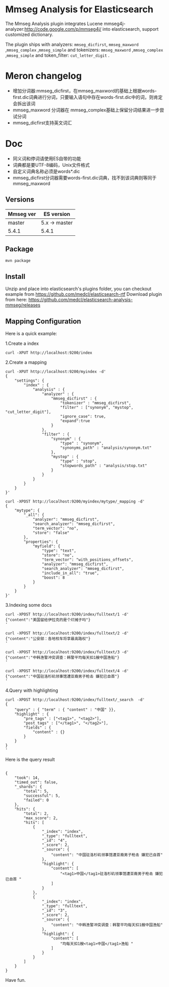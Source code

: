 

Mmseg Analysis for Elasticsearch
==================================

The Mmseg Analysis plugin integrates Lucene mmseg4j-analyzer:http://code.google.com/p/mmseg4j/ into elasticsearch, support customized dictionary.

The plugin ships with analyzers: `mmseg_dicfirst`, `mmseg_maxword`  ,`mmseg_complex` ,`mmseg_simple` and tokenizers: `mmseg_maxword`  ,`mmseg_complex` ,`mmseg_simple`  and token_filter: `cut_letter_digit` .

Meron changelog
==================================
- 增加分词器:mmseg_dicfirst，在mmseg_maxword的基础上根据words-first.dic词典进行分词，只要输入语句中存在words-first.dic中的词，则肯定会拆出该词
- mmseg_maxword 分词器在 mmseg_complex基础上保留分词结果进一步尝试分词
- mmseg_dicfirst支持英文词汇

Doc
==================================
- 同义词和停词请使用ES自带的功能
- 词典都是要UTF-8编码，Unix文件格式
- 自定义词典名称必须是words*.dic
- mmseg_dicfirst分词器需要words-first.dic词典，找不到该词典则等同于mmseg_maxword


Versions
--------

Mmseg ver  | ES version
-----------|-----------
master | 5.x -> master
5.4.1 | 5.4.1


Package
-------------

```
mvn package
```

Install
-------------

Unzip and place into elasticsearch's plugins folder,
you can checkout example from https://github.com/medcl/elasticsearch-rtf
Download plugin from here: https://github.com/medcl/elasticsearch-analysis-mmseg/releases

Mapping Configuration
-------------

Here is a quick example:

1.Create a index

```
curl -XPUT http://localhost:9200/index

```

2.Create a mapping
```
curl -XPUT http://localhost:9200/myindex -d'
{
    "settings": {
        "index" : {
            "analysis" : {
                "analyzer" : {
                    "mmseg_dicfirst" : {
                        "tokenizer" : "mmseg_dicfirst",
                        "filter" : ["synonym", "mystop", "cut_letter_digit"],
                        "ignore_case": true,
                        "expand":true
                    }
                },
                "filter" : {
                    "synonym" : {
                        "type" : "synonym",
                        "synonyms_path" : "analysis/synonym.txt"
                    },
                    "mystop" : {
                        "type" : "stop",
                        "stopwords_path" : "analysis/stop.txt"
                    }
                }
            }
        }
    }
}'
```


```
curl -XPOST http://localhost:9200/myindex/mytype/_mapping -d'
{
    "mytype": {
        "_all": {
            "analyzer": "mmseg_dicfirst",
            "search_analyzer": "mmseg_dicfirst",
            "term_vector": "no",
            "store": "false"
        },
        "properties": {
            "myfield": {
                "type": "text",
                "store": "no",
                "term_vector": "with_positions_offsets",
                "analyzer": "mmseg_dicfirst",
                "search_analyzer": "mmseg_dicfirst",
                "include_in_all": "true",
                "boost": 8
            }
        }
    }
}'
```


3.Indexing some docs

```
curl -XPOST http://localhost:9200/index/fulltext/1 -d'
{"content":"美国留给伊拉克的是个烂摊子吗"}
'

curl -XPOST http://localhost:9200/index/fulltext/2 -d'
{"content":"公安部：各地校车将享最高路权"}
'

curl -XPOST http://localhost:9200/index/fulltext/3 -d'
{"content":"中韩渔警冲突调查：韩警平均每天扣1艘中国渔船"}
'

curl -XPOST http://localhost:9200/index/fulltext/4 -d'
{"content":"中国驻洛杉矶领事馆遭亚裔男子枪击 嫌犯已自首"}
'
```

4.Query with highlighting

```
curl -XPOST http://localhost:9200/index/fulltext/_search  -d'
{
    "query" : { "term" : { "content" : "中国" }},
    "highlight" : {
        "pre_tags" : ["<tag1>", "<tag2>"],
        "post_tags" : ["</tag1>", "</tag2>"],
        "fields" : {
            "content" : {}
        }
    }
}
'
```

Here is the query result

```

{
    "took": 14,
    "timed_out": false,
    "_shards": {
        "total": 5,
        "successful": 5,
        "failed": 0
    },
    "hits": {
        "total": 2,
        "max_score": 2,
        "hits": [
            {
                "_index": "index",
                "_type": "fulltext",
                "_id": "4",
                "_score": 2,
                "_source": {
                    "content": "中国驻洛杉矶领事馆遭亚裔男子枪击 嫌犯已自首"
                },
                "highlight": {
                    "content": [
                        "<tag1>中国</tag1>驻洛杉矶领事馆遭亚裔男子枪击 嫌犯已自首 "
                    ]
                }
            },
            {
                "_index": "index",
                "_type": "fulltext",
                "_id": "3",
                "_score": 2,
                "_source": {
                    "content": "中韩渔警冲突调查：韩警平均每天扣1艘中国渔船"
                },
                "highlight": {
                    "content": [
                        "均每天扣1艘<tag1>中国</tag1>渔船 "
                    ]
                }
            }
        ]
    }
}

```


Have fun.
